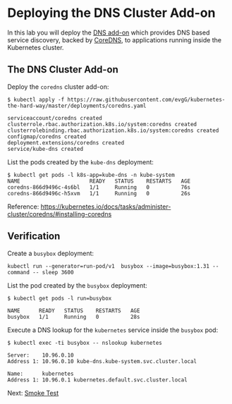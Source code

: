# Deploying the DNS Cluster Add-on

In this lab you will deploy the [DNS add-on](https://kubernetes.io/docs/concepts/services-networking/dns-pod-service/) which provides DNS based service discovery, backed by [CoreDNS](https://coredns.io/), to applications running inside the Kubernetes cluster.

## The DNS Cluster Add-on

Deploy the `coredns` cluster add-on:

```
$ kubectl apply -f https://raw.githubusercontent.com/evgG/kubernetes-the-hard-way/master/deployments/coredns.yaml

serviceaccount/coredns created
clusterrole.rbac.authorization.k8s.io/system:coredns created
clusterrolebinding.rbac.authorization.k8s.io/system:coredns created
configmap/coredns created
deployment.extensions/coredns created
service/kube-dns created
```

List the pods created by the `kube-dns` deployment:

```
$ kubectl get pods -l k8s-app=kube-dns -n kube-system
NAME                      READY   STATUS    RESTARTS   AGE
coredns-866d9496c-4s6bl   1/1     Running   0          76s
coredns-866d9496c-h5xvm   1/1     Running   0          26s
```

Reference: https://kubernetes.io/docs/tasks/administer-cluster/coredns/#installing-coredns

## Verification

Create a `busybox` deployment:

```
kubectl run --generator=run-pod/v1  busybox --image=busybox:1.31 --command -- sleep 3600
```

List the pod created by the `busybox` deployment:

```
$ kubectl get pods -l run=busybox

NAME      READY   STATUS    RESTARTS   AGE
busybox   1/1     Running   0          28s
```

Execute a DNS lookup for the `kubernetes` service inside the `busybox` pod:

```
$ kubectl exec -ti busybox -- nslookup kubernetes

Server:    10.96.0.10
Address 1: 10.96.0.10 kube-dns.kube-system.svc.cluster.local

Name:      kubernetes
Address 1: 10.96.0.1 kubernetes.default.svc.cluster.local
```

Next: [Smoke Test](15-smoke-test.md)
